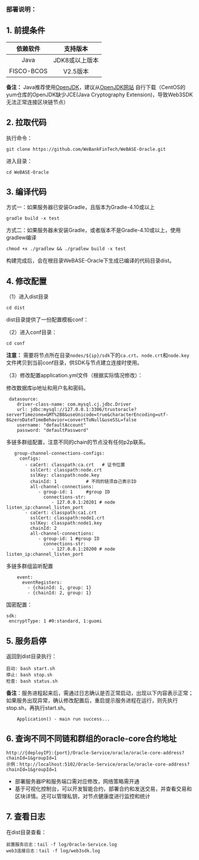 ### 部署说明：

## 1. 前提条件

| 依赖软件 | 支持版本 |
| :-: | :-: |
| Java | JDK8或以上版本 |
| FISCO-BCOS | V2.5版本 |

**备注：** Java推荐使用[OpenJDK](./appendix.html#java )，建议从[OpenJDK网站](https://jdk.java.net/java-se-ri/11) 自行下载（CentOS的yum仓库的OpenJDK缺少JCE(Java Cryptography Extension)，导致Web3SDK无法正常连接区块链节点）


## 2. 拉取代码
执行命令：
```
git clone https://github.com/WeBankFinTech/WeBASE-Oracle.git
```

进入目录：

```
cd WeBASE-Oracle
```

## 3. 编译代码


方式一：如果服务器已安装Gradle，且版本为Gradle-4.10或以上

```shell
gradle build -x test
```

方式二：如果服务器未安装Gradle，或者版本不是Gradle-4.10或以上，使用gradlew编译

```shell
chmod +x ./gradlew && ./gradlew build -x test
```

构建完成后，会在根目录WeBASE-Oracle下生成已编译的代码目录dist。

## 4. 修改配置

（1）进入dist目录

```
cd dist
```

dist目录提供了一份配置模板conf：


（2）进入conf目录：

```shell
cd conf
```

**注意：** 需要将节点所在目录`nodes/${ip}/sdk`下的`ca.crt`、`node.crt`和`node.key`文件拷贝到当前conf目录，供SDK与节点建立连接时使用。

（3）修改配置application.yml文件（根据实际情况修改）：

  修改数据库ip地址和用户名和密码。 
   
```
 datasource:
    driver-class-name: com.mysql.cj.jdbc.Driver
    url: jdbc:mysql://127.0.0.1:3306/trustoracle?serverTimezone=GMT%2B8&useUnicode=true&characterEncoding=utf-8&zeroDateTimeBehavior=convertToNull&useSSL=false
    username: "defaultAccount"
    password: "defaultPassword"
```  
  
  
  多链多群组配置，注意不同的chain的节点没有任何p2p联系。
``` 
   group-channel-connections-configs:
     configs:
       - caCert: classpath:ca.crt   # 证书位置
         sslCert: classpath:node.crt
         sslKey: classpath:node.key
         chainId: 1           # 不同的链须自己表示ID
         all-channel-connections:
            - group-id: 1     #group ID
              connections-str:
                 - 127.0.0.1:20201 # node listen_ip:channel_listen_port
       - caCert: classpath:ca1.crt   
         sslCert: classpath:node1.crt
         sslKey: classpath:node1.key
         chainId: 2
         all-channel-connections:
            - group-id: 1 #group ID
              connections-str:
                 - 127.0.0.1:20200 # node listen_ip:channel_listen_port

```

  多链多群组监听配置
```
    event:
      eventRegisters:
        - {chainId: 1, group: 1}
        - {chainId: 2, group: 1}

```  

  国密配置：  
 ```
sdk:
  encryptType: 1 #0:standard, 1:guomi
``` 
  
## 5. 服务启停

返回到dist目录执行：
```shell
启动: bash start.sh
停止: bash stop.sh
检查: bash status.sh
```
**备注**：服务进程起来后，需通过日志确认是否正常启动，出现以下内容表示正常；如果服务出现异常，确认修改配置后，重启提示服务进程在运行，则先执行stop.sh，再执行start.sh。

```
	Application() - main run success...
```

## 6. 查询不同不同链和群组的oracle-core合约地址

```
http://{deployIP}:{port}/Oracle-Service/oracle/oracle-core-address?chainId=1&groupId=1
示例：http://localhost:5102/Oracle-Service/oracle/oracle-core-address?chainId=1&groupId=1
```

- 部署服务器IP和服务端口需对应修改，网络策略需开通
- 基于可视化控制台，可以开发智能合约，部署合约和发送交易，并查看交易和区块详情。还可以管理私钥，对节点健康度进行监控和统计

## 7. 查看日志

在dist目录查看：

```
前置服务日志：tail -f log/Oracle-Service.log
web3连接日志：tail -f log/web3sdk.log
```
